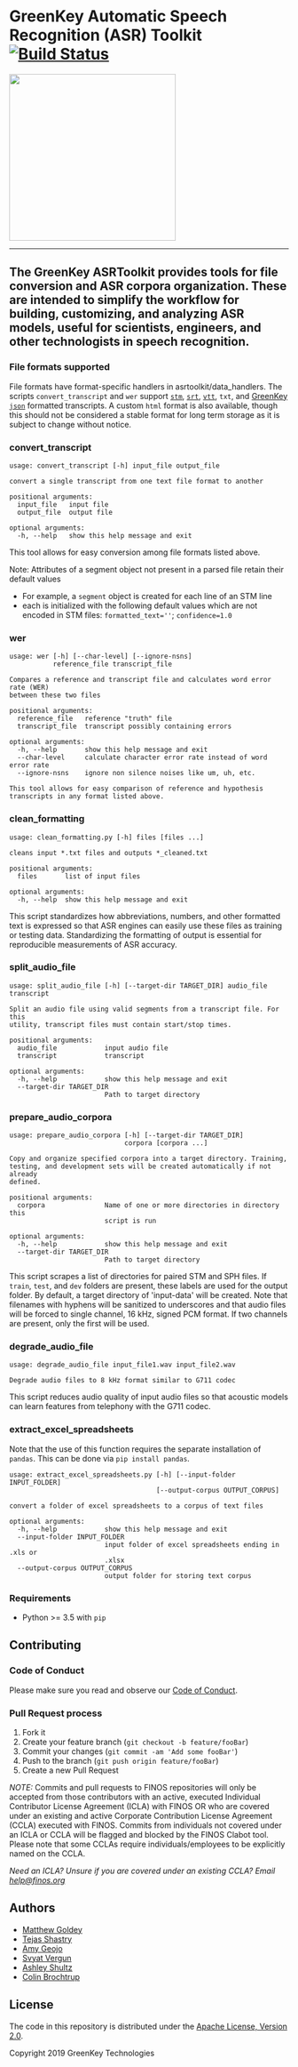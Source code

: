 # GreenKey Automatic Speech Recognition (ASR) Toolkit [![Build Status](https://travis-ci.org/finos/greenkey-asrtoolkit.svg?branch=master)](https://travis-ci.org/finos/greenkey-asrtoolkit)

<img src="https://greenkeytech.com/wp-content/uploads/2019/02/gk_logo_colorlight.png" width="300" />

---

## The GreenKey ASRToolkit provides tools for file conversion and ASR corpora organization. These are intended to simplify the workflow for building, customizing, and analyzing ASR models, useful for scientists, engineers, and other technologists in speech recognition.

### File formats supported

File formats have format-specific handlers in asrtoolkit/data_handlers. The scripts `convert_transcript` and `wer` support [`stm`](http://www1.icsi.berkeley.edu/Speech/docs/sctk-1.2/infmts.htm), [`srt`](http://zuggy.wz.cz/), [`vtt`](https://w3c.github.io/webvtt/), `txt`, and [GreenKey `json`](https://transcription.greenkeytech.com/) formatted transcripts. A custom `html` format is also available, though this should not be considered a stable format for long term storage as it is subject to change without notice.

### convert_transcript 
```text
usage: convert_transcript [-h] input_file output_file

convert a single transcript from one text file format to another

positional arguments:
  input_file   input file
  output_file  output file

optional arguments:
  -h, --help   show this help message and exit
```
This tool allows for easy conversion among file formats listed above.

Note: Attributes of a segment object not present in a parsed file retain their default values

- For example, a `segment` object is created for each line of an STM line
- each is initialized with the following default values which are not encoded in STM files: `formatted_text=''`;  `confidence=1.0` 



### wer
```text
usage: wer [-h] [--char-level] [--ignore-nsns]
           reference_file transcript_file

Compares a reference and transcript file and calculates word error rate (WER)
between these two files

positional arguments:
  reference_file   reference "truth" file
  transcript_file  transcript possibly containing errors

optional arguments:
  -h, --help       show this help message and exit
  --char-level     calculate character error rate instead of word error rate
  --ignore-nsns    ignore non silence noises like um, uh, etc.

This tool allows for easy comparison of reference and hypothesis transcripts in any format listed above.
```

### clean_formatting 
```text
usage: clean_formatting.py [-h] files [files ...]

cleans input *.txt files and outputs *_cleaned.txt

positional arguments:
  files       list of input files

optional arguments:
  -h, --help  show this help message and exit

```
This script standardizes how abbreviations, numbers, and other formatted text is expressed so that ASR engines can easily use these files as training or testing data. Standardizing the formatting of output is essential for reproducible measurements of ASR accuracy.

### split_audio_file 
```text
usage: split_audio_file [-h] [--target-dir TARGET_DIR] audio_file transcript

Split an audio file using valid segments from a transcript file. For this
utility, transcript files must contain start/stop times.

positional arguments:
  audio_file            input audio file
  transcript            transcript

optional arguments:
  -h, --help            show this help message and exit
  --target-dir TARGET_DIR
                        Path to target directory
```

### prepare_audio_corpora
```text
usage: prepare_audio_corpora [-h] [--target-dir TARGET_DIR]
                             corpora [corpora ...]

Copy and organize specified corpora into a target directory. Training,
testing, and development sets will be created automatically if not already
defined.

positional arguments:
  corpora               Name of one or more directories in directory this
                        script is run

optional arguments:
  -h, --help            show this help message and exit
  --target-dir TARGET_DIR
                        Path to target directory
```
This script scrapes a list of directories for paired STM and SPH files. If `train`, `test`, and `dev` folders are present, these labels are used for the output folder. By default, a target directory of 'input-data' will be created. Note that filenames with hyphens will be sanitized to underscores and that audio files will be forced to single channel, 16 kHz, signed PCM format. If two channels are present, only the first will be used.

### degrade_audio_file 
```text
usage: degrade_audio_file input_file1.wav input_file2.wav

Degrade audio files to 8 kHz format similar to G711 codec
```
This script reduces audio quality of input audio files so that acoustic models can learn features from telephony with the G711 codec.

### extract_excel_spreadsheets
Note that the use of this function requires the separate installation of `pandas`. This can be done via `pip install pandas`.

```text
usage: extract_excel_spreadsheets.py [-h] [--input-folder INPUT_FOLDER]
                                     [--output-corpus OUTPUT_CORPUS]

convert a folder of excel spreadsheets to a corpus of text files

optional arguments:
  -h, --help            show this help message and exit
  --input-folder INPUT_FOLDER
                        input folder of excel spreadsheets ending in .xls or
                        .xlsx
  --output-corpus OUTPUT_CORPUS
                        output folder for storing text corpus
```

### Requirements

- Python >= 3.5 with `pip`

## Contributing

### Code of Conduct

Please make sure you read and observe our [Code of Conduct](https://raw.githubusercontent.com/finos/greenkey-asrtoolkit/master/CODE_OF_CONDUCT.md).

### Pull Request process

1. Fork it
1. Create your feature branch (`git checkout -b feature/fooBar`)
1. Commit your changes (`git commit -am 'Add some fooBar'`)
1. Push to the branch (`git push origin feature/fooBar`)
1. Create a new Pull Request

_NOTE:_ Commits and pull requests to FINOS repositories will only be accepted from those contributors with an active, executed Individual Contributor License Agreement (ICLA) with FINOS OR who are covered under an existing and active Corporate Contribution License Agreement (CCLA) executed with FINOS. Commits from individuals not covered under an ICLA or CCLA will be flagged and blocked by the FINOS Clabot tool. Please note that some CCLAs require individuals/employees to be explicitly named on the CCLA.

*Need an ICLA? Unsure if you are covered under an existing CCLA? Email [help@finos.org](mailto:help@finos.org)*

## Authors

- [Matthew Goldey](https://github.com/mgoldey)
- [Tejas Shastry](https://github.com/tshastry)
- [Amy Geojo](https://github.com/ageojo)
- [Svyat Vergun](https://github.com/sv-github)
- [Ashley Shultz](https://github.com/AGiantSquid)
- [Colin Brochtrup](https://github.com/cbrochtrup)

## License

The code in this repository is distributed under the [Apache License, Version 2.0](http://www.apache.org/licenses/LICENSE-2.0).

Copyright 2019 GreenKey Technologies

<!-- Markdown link & img defs -->
[FINOS]: https://www.finos.org
[Code of Conduct]: https://www.finos.org/code-of-conduct
[Voice Program]: https://finosfoundation.atlassian.net/wiki/spaces/VOICE/overview
[SemVer]: http://semver.org
[list of contributors]: https://github.com/finos/greenkey-asrtoolkit/graphs/contributors
[tags on this repository]: https://github.com/finos/greenkey-asrtoolkit/tags
